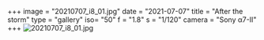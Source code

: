 +++
image = "20210707_i8_01.jpg"
date = "2021-07-07"
title = "After the storm"
type = "gallery"
iso= "50"
f = "1.8"
s = "1/120"
camera = "Sony α7-II"
+++
![20210707_i8_01.jpg](/images/20210707_i8_01.jpg)